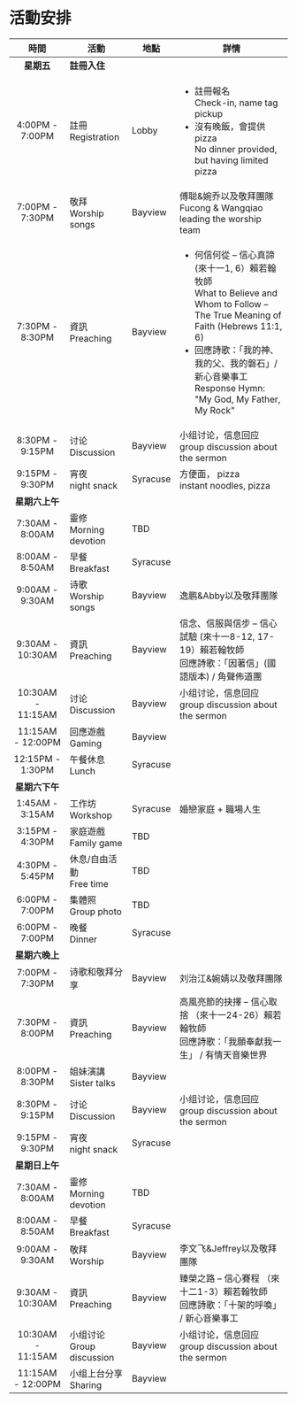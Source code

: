 

# 活動安排


|        時間         | 活動                         | 地點      | 詳情                                                                                                                                                                   |
|:-----------------:|----------------------------|---------|----------------------------------------------------------------------------------------------------------------------------------------------------------------------|
|      **星期五**      | **註冊入住**                   |         |
|  4:00PM - 7:00PM  | 註冊 <br> Registration       | Lobby   | <ul><li>註冊報名 <br> Check-in, name tag pickup</li><li>沒有晚飯，會提供pizza <br>No dinner provided, but having limited pizza </li></ul>                                        |
|  7:00PM - 7:30PM  | 敬拜 <br> Worship songs      | Bayview | 傅聪&婉乔以及敬拜團隊 <br> Fucong & Wangqiao leading the worship team                                                                                                          |
|  7:30PM - 8:30PM  | 資訊 <br> Preaching          | Bayview     | <ul><li>何信何從 – 信心真諦 (來十一1, 6）賴若翰牧師 <br> What to Believe and Whom to Follow – The True Meaning of Faith (Hebrews 11:1, 6) </li> <li>回應詩歌：「我的神、我的父、我的磐石」/ 新心音樂事工 <br> Response Hymn: "My God, My Father, My Rock"</li> |
|  8:30PM - 9:15PM  | 讨论 <br> Discussion         | Bayview     | 小组讨论，信息回应  <br> group discussion about the sermon                                                                                                                    |
|  9:15PM - 9:30PM  | 宵夜 <br> night snack        | Syracuse     | 方便面， pizza <br> instant noodles, pizza                                                                                                                               |
|     **星期六上午**     |                            |         |
|  7:30AM - 8:00AM  | 靈修 <br> Morning devotion   | TBD     |                                                                                                                                                                      |                                                                                    
|  8:00AM - 8:50AM  | 早餐 <br> Breakfast          | Syracuse     |                                                                                                                                                                      |                                                                           
|  9:00AM - 9:30AM  | 诗歌 <br> Worship songs      | Bayview     | 逸鹏&Abby以及敬拜團隊                                                                                                                                                        |                                                                                                                                                                               
| 9:30AM - 10:30AM  | 資訊 <br> Preaching          | Bayview     | 信念、信服與信步 – 信心試驗 (來十一8-12, 17-19）賴若翰牧師 <br> 回應詩歌：「因著信」(國語版本) / 角聲佈道團                                                                                                  |                                       
| 10:30AM - 11:15AM | 讨论 <br> Discussion         | Bayview     | 小组讨论，信息回应  <br> group discussion about the sermon                                                                                                                    |
| 11:15AM - 12:00PM | 回應遊戲<br> Gaming            | Bayview     |                                                                                                                                                                                                                          
| 12:15PM - 1:30PM  | 午餐休息 <br> Lunch            | Syracuse     |                                                               
|     **星期六下午**     |                            |         |
|  1:45AM - 3:15AM  | 工作坊 <br> Workshop          | Syracuse     | 婚戀家庭 +  職場人生                                                                                                                                                         |                                                                                                                                                                               
|  3:15PM - 4:30PM  | 家庭遊戲 <br> Family game      | TBD     |                                                                                                                                                                         
|  4:30PM - 5:45PM  | 休息/自由活動 <br> Free time     | TBD     |                                                                                                                                                                                                                               
|  6:00PM - 7:00PM  | 集體照 <br> Group photo             | TBD     |                                                                
|  6:00PM - 7:00PM  | 晚餐 <br> Dinner             | Syracuse     |
|     **星期六晚上**     |                            |         |
|  7:00PM - 7:30PM  | 诗歌和敬拜分享                    | Bayview     | 刘治江&婉婧以及敬拜團隊                                                                                                                                                         
|  7:30PM - 8:00PM  | 資訊 <br> Preaching          | Bayview     | 高風亮節的抉擇 – 信心取捨 （來十一24-26）賴若翰牧師 <br> 回應詩歌：「我願奉獻我一生」 / 有情天音樂世界                                                                                                         
|  8:00PM - 8:30PM  | 姐妹演講 <br> Sister talks     | Bayview     |                                              
|  8:30PM - 9:15PM  | 讨论 <br> Discussion         | Bayview     | 小组讨论，信息回应  <br> group discussion about the sermon                                                                                                                    
|  9:15PM - 9:30PM  | 宵夜 <br> night snack        | Syracuse     |                                                                                    
|     **星期日上午**     |                            |         |
|  7:30AM - 8:00AM  | 靈修 <br> Morning devotion   | TBD     |                                                                                                                                                                                                                                         
|  8:00AM - 8:50AM  | 早餐 <br> Breakfast          | Syracuse     |                                                           
|  9:00AM - 9:30AM  | 敬拜 <br> Worship            | Bayview     | 李文飞&Jeffrey以及敬拜團隊                                                                                                                                                    
| 9:30AM - 10:30AM  | 資訊 <br> Preaching          | Bayview     | 臻榮之路 – 信心賽程 （來十二1-3）賴若翰牧師 <br> 回應詩歌：「十架的呼喚」 / 新心音樂事工                                                                                                                 
| 10:30AM - 11:15AM | 小组讨论 <br> Group discussion | Bayview     | 小组讨论，信息回应  <br> group discussion about the sermon                                                                                                                    
| 11:15AM - 12:00PM | 小组上台分享 <br> Sharing        | Bayview     |                                                                                                                                                                 
                                                                                                                                                                                                              
